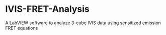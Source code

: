 # IVIS-FRET-Analysis
A LabVIEW software to analyze 3-cube IVIS data using sensitized emission FRET equations
